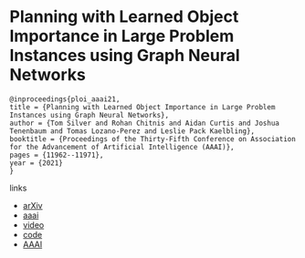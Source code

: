 # Planning with Learned Object Importance in Large Problem Instances using Graph Neural Networks

```
@inproceedings{ploi_aaai21,
title = {Planning with Learned Object Importance in Large Problem Instances using Graph Neural Networks},
author = {Tom Silver and Rohan Chitnis and Aidan Curtis and Joshua Tenenbaum and Tomas Lozano-Perez and Leslie Pack Kaelbling},
booktitle = {Proceedings of the Thirty-Fifth Conference on Association for the Advancement of Artificial Intelligence (AAAI)},
pages = {11962--11971},
year = {2021}
}
```

links
- [arXiv](https://arxiv.org/abs/2009.05613)
- [aaai](https://www.aaai.org/AAAI21Papers/AAAI-5363.SilverT.pdf)
- [video](https://youtu.be/FWsVJc2fvCE)
- [code](https://github.com/tomsilver/ploi)
- [AAAI](https://ojs.aaai.org/index.php/AAAI/article/view/17421)
